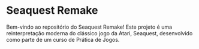 # Seaquest Remake

Bem-vindo ao repositório do Seaquest Remake! Este projeto é uma reinterpretação moderna do clássico jogo da Atari, Seaquest, desenvolvido como parte de um curso de Prática de Jogos.
